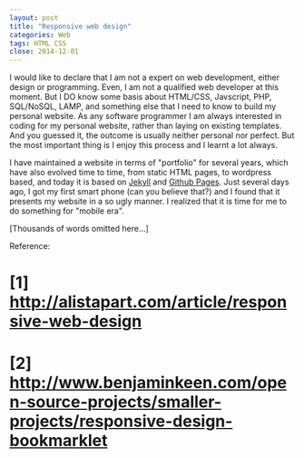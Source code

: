 ```yaml
---
layout: post
title: "Responsive web design"
categories: Web
tags: HTML CSS
close: 2014-12-01
---
```


I would like to declare that I am not a expert on web development, either design or programming. Even, I am not a qualified web developer at this moment. But I DO know some basis about HTML/CSS, Javscript, PHP, SQL/NoSQL, LAMP, and something else that I need to know to build my personal website. As any software programmer I am always interested in coding for my personal website, rather than laying on existing templates. And you guessed it, the outcome is usually neither personal nor perfect. But the most important thing is I enjoy this process and I learnt a lot always. 

I have maintained a website in terms of "portfolio" for several years, which have also evolved time to time, from static HTML pages, to wordpress based, and today it is based on <a href="http://jekyllrb.com">Jekyll</a> and <a href="http://pages.github.com">Github Pages</a>. Just several days ago, I got my first smart phone (can you believe that?) and I found that it presents my website in a so ugly manner. I realized that it is time for me to do something for "mobile era". 

[Thousands of words omitted here...]

Reference:

# [1] <a href="http://alistapart.com/article/responsive-web-design">http://alistapart.com/article/responsive-web-design</a>
# [2] <a href="http://www.benjaminkeen.com/open-source-projects/smaller-projects/responsive-design-bookmarklet">http://www.benjaminkeen.com/open-source-projects/smaller-projects/responsive-design-bookmarklet</a>

 